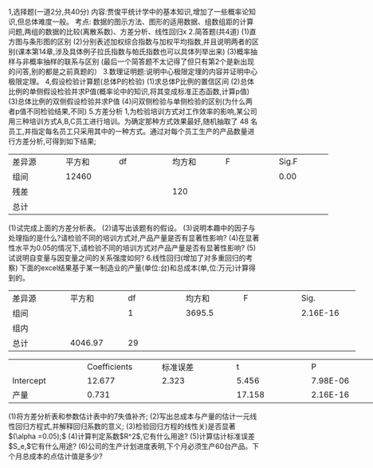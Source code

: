 1,选择题(一道2分,共40分)
 内容:贾俊平统计学中的基本知识,增加了一些概率论知识,但总体难度一般。
 考点:
 数据的图示方法、图形的适用数据、组数组距的计算问题,两组的数据的比较(离散系数)、方差分析、线性回归x
 2.简答题(共4道)
 (1)直方图与条形图的区别
 (2)分别表述加权综合指数与加权平均指数,并且说明两者的区别(课本第14章,涉及具体例子拉氏指数与帕氏指数也可以具体列举出来)
 (3)概率抽样与非概率抽样的联系与区别
 (最后一个简答题不太记得了但只有第2个是新出现的问答,别的都是之前真题的）
 3.数理证明题:说明中心极限定理的内容并证明中心极限定理。
 4,假设检验计算题(总体P的检验)
 (1)求总体P比例的置信区间
 (2)总体比例的单侧假设检验并求P值(概率论中的知识,将其变成标准正态函数,计算p值)
 (3)总体比例的双侧假设检验并求P值
 (4)问双侧检验与单侧检验的区别(为什么两者p值不同检验结果,不同)
 5.方差分析
 1,为检验培训方式对工作效率的影响,某公司用三种培训方式A,B,C员工进行培训。为确定那种方式效果最好,随机抽取了 48 名员工,并指定每名员工只采用其中的一种方式。通过对每个员工生产的产品数量进行方差分析,可得到如下结果;
 <table data-lake-id="YuXbx" id="YuXbx" margin="true" width-mode="contain" class="lake-table" style="width: 642px"><colgroup><col width="107"><col width="107"><col width="107"><col width="107"><col width="107"><col width="107"></colgroup><tbody><tr data-lake-id="u56e37acc" id="u56e37acc"><td data-lake-id="udb6c9035" id="udb6c9035">差异源
 </td><td data-lake-id="uda309b9e" id="uda309b9e">平方和
 </td><td data-lake-id="u8f311e29" id="u8f311e29">df
 </td><td data-lake-id="ud9f20c78" id="ud9f20c78">均方和
 </td><td data-lake-id="uc389540a" id="uc389540a">F
 </td><td data-lake-id="u90a4ee0d" id="u90a4ee0d"> Sig.F
 </td></tr><tr data-lake-id="u95d3ad24" id="u95d3ad24"><td data-lake-id="ub7d3c4d6" id="ub7d3c4d6">组间
 </td><td data-lake-id="u615e297f" id="u615e297f">12460
 </td><td data-lake-id="u949faca8" id="u949faca8"></td><td data-lake-id="u12d9c2dc" id="u12d9c2dc"></td><td data-lake-id="u64b63731" id="u64b63731"></td><td data-lake-id="u9c39567e" id="u9c39567e">0.00
 </td></tr><tr data-lake-id="u64793b15" id="u64793b15"><td data-lake-id="u901f1a24" id="u901f1a24">残差
 </td><td data-lake-id="ueff50a8a" id="ueff50a8a"></td><td data-lake-id="ud4a7a5f0" id="ud4a7a5f0"></td><td data-lake-id="u36c21ae5" id="u36c21ae5"> 120
 </td><td data-lake-id="uc6e7acf7" id="uc6e7acf7"></td><td data-lake-id="u0b3701dd" id="u0b3701dd"></td></tr><tr data-lake-id="u75e00398" id="u75e00398"><td data-lake-id="u26976db6" id="u26976db6">总计
 </td><td data-lake-id="u407e99ab" id="u407e99ab"></td><td data-lake-id="u488f4547" id="u488f4547"></td><td data-lake-id="uab39573b" id="uab39573b"></td><td data-lake-id="u57b1c139" id="u57b1c139"></td><td data-lake-id="udacf83c7" id="udacf83c7"></td></tr></tbody></table>(1)试完成上面的方差分析表。
 (2)请写出该题有的假设。
 (3)说明本趣中的因子与处理指的是什么?请检验不同的培训方式对,产品产量是否有显著性影响?
 (4)在显著性水平为0.05的情况下,请检验不同的培训方式对产品产量是否有显著性影响?
 (5)试说明自变量与因变量之间的关系强度如何?
 6.线性回归(增加了对多重回归的考察)
 下面的excel结果基于某一制造业的产量(单位:台)和总成本(单,位:万元)计算得到的。
 <table data-lake-id="nfFev" id="nfFev" margin="true" width-mode="contain" class="lake-table" style="width: 697px"><colgroup><col width="116"><col width="116"><col width="116"><col width="116"><col width="116"><col width="117"></colgroup><tbody><tr data-lake-id="ufc4a2737" id="ufc4a2737"><td data-lake-id="u3fd742e0" id="u3fd742e0">差异源 
 </td><td data-lake-id="ud180ff18" id="ud180ff18">平方和
 </td><td data-lake-id="u9a7663df" id="u9a7663df">df
 </td><td data-lake-id="u00f842a9" id="u00f842a9">均方和
 </td><td data-lake-id="u408877d7" id="u408877d7">F
 </td><td data-lake-id="uc7bb9d3f" id="uc7bb9d3f">Sig.
 </td></tr><tr data-lake-id="u7dc556d5" id="u7dc556d5"><td data-lake-id="ue39bcf89" id="ue39bcf89">组间
 </td><td data-lake-id="u080f902f" id="u080f902f">​

 </td><td data-lake-id="uc1a8c890" id="uc1a8c890">1
 </td><td data-lake-id="udc3a41b7" id="udc3a41b7"> 3695.5
 </td><td data-lake-id="ud667535d" id="ud667535d"></td><td data-lake-id="u776a9fda" id="u776a9fda"> 2.16E-16
 </td></tr><tr data-lake-id="ud980a066" id="ud980a066"><td data-lake-id="u46392b32" id="u46392b32">组内
 </td><td data-lake-id="ud17a96af" id="ud17a96af"></td><td data-lake-id="u144887e6" id="u144887e6"></td><td data-lake-id="ud0a51401" id="ud0a51401">​

 </td><td data-lake-id="ufeb3efa6" id="ufeb3efa6"></td><td data-lake-id="uacd36155" id="uacd36155"></td></tr><tr data-lake-id="u27b58bb2" id="u27b58bb2"><td data-lake-id="ue52be402" id="ue52be402">总计
 </td><td data-lake-id="u19dd55ae" id="u19dd55ae">4046.97
 </td><td data-lake-id="ua4849702" id="ua4849702"> 29
 </td><td data-lake-id="u4daaf402" id="u4daaf402"></td><td data-lake-id="u4fb3dd12" id="u4fb3dd12"></td><td data-lake-id="ucf4bd340" id="ucf4bd340"></td></tr></tbody></table><table data-lake-id="YZD2i" id="YZD2i" margin="true" width-mode="contain" class="lake-table" style="width: 750px"><colgroup><col width="150"><col width="150"><col width="150"><col width="150"><col width="150"></colgroup><tbody><tr data-lake-id="u5b15d822" id="u5b15d822"><td data-lake-id="ub8f7ef32" id="ub8f7ef32"></td><td data-lake-id="u432755f5" id="u432755f5">Coefficients
 </td><td data-lake-id="u00091ab0" id="u00091ab0">标准误差
 </td><td data-lake-id="u153930bd" id="u153930bd">t
 </td><td data-lake-id="u20cd9219" id="u20cd9219">P
 </td></tr><tr data-lake-id="u04e5dd46" id="u04e5dd46"><td data-lake-id="uc78c1033" id="uc78c1033"> Intercept
 </td><td data-lake-id="ub6892629" id="ub6892629">12.677
 </td><td data-lake-id="uaa0d1b0a" id="uaa0d1b0a"> 2.323
 </td><td data-lake-id="u305bd292" id="u305bd292"> 5.456
 </td><td data-lake-id="u9706df44" id="u9706df44"> 7.98E-06
 </td></tr><tr data-lake-id="ufa8f742f" id="ufa8f742f"><td data-lake-id="u4bf105a2" id="u4bf105a2">产量
 </td><td data-lake-id="u8e9edae9" id="u8e9edae9">0.731
 </td><td data-lake-id="u97c862c2" id="u97c862c2"></td><td data-lake-id="u12275466" id="u12275466">17.158
 </td><td data-lake-id="uce5f1c52" id="uce5f1c52">2.16E-16
 </td></tr></tbody></table>(1)将方差分析表和参数估计表中的7失值补齐;
 (2)写出总成本与产量的估计一元线性回归方程式,并解释回归系数的意义;
 (3)检验回归方程的线性关)是否显著$(\alpha =0.05);$
 (4)计算判定系数$R^2$,它有什么用途?
 (5)计算估计标准误差$S_e,$它有什么用途?
 (6)公司的生产计划进度表明,下个月必须生产60台产品。下个月总成本的点估计值是多少?
 